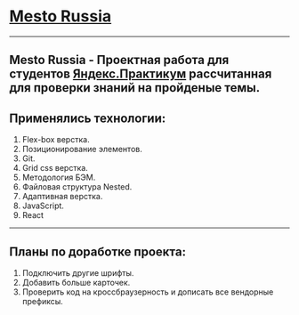 # [Mesto Russia](https://millioneri.github.io/mesto-react/) 
------ 
__Mesto Russia__ - Проектная работа для студентов [Яндекс.Практикум](https://praktikum.yandex.ru/) рассчитанная для проверки знаний на пройденые темы.
------ 
## Применялись технологии:
1. Flex-box верстка.
2. Позиционирование элементов.
3. Git.
4. Grid css верстка.
5. Методология БЭМ.
6. Файловая структура Nested.
7. Адаптивная верстка.
8. JavaScript.
9. React

------ 
## Планы по доработке проекта:
1. Подключить другие шрифты.
2. Добавить больше карточек.
3. Проверить код на кроссбраузерность и дописать все вендорные префиксы.
